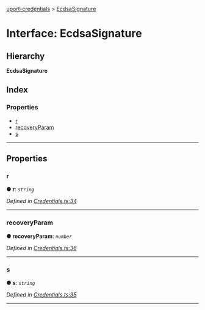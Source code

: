 [uport-credentials](../README.md) > [EcdsaSignature](../interfaces/ecdsasignature.md)

# Interface: EcdsaSignature

## Hierarchy

**EcdsaSignature**

## Index

### Properties

* [r](ecdsasignature.md#r)
* [recoveryParam](ecdsasignature.md#recoveryparam)
* [s](ecdsasignature.md#s)

---

## Properties

<a id="r"></a>

###  r

**● r**: *`string`*

*Defined in [Credentials.ts:34](https://github.com/uport-project/uport-credentials/blob/2b03873/src/Credentials.ts#L34)*

___
<a id="recoveryparam"></a>

###  recoveryParam

**● recoveryParam**: *`number`*

*Defined in [Credentials.ts:36](https://github.com/uport-project/uport-credentials/blob/2b03873/src/Credentials.ts#L36)*

___
<a id="s"></a>

###  s

**● s**: *`string`*

*Defined in [Credentials.ts:35](https://github.com/uport-project/uport-credentials/blob/2b03873/src/Credentials.ts#L35)*

___

